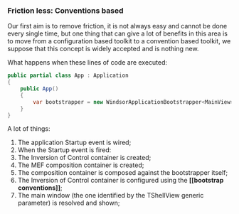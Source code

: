 ### Friction less: Conventions based

Our first aim is to remove friction, it is not always easy and cannot be done every single time, but one thing that can give a lot of benefits in this area is to move from a configuration based toolkit to a convention based toolkit, we suppose that this concept is widely accepted and is nothing new.

What happens when these lines of code are executed:

```c#
public partial class App : Application
{
    public App()
    {
        var bootstrapper = new WindsorApplicationBootstrapper<MainView>();
    }
}
```

A lot of things:

1. The application Startup event is wired;
2. When the Startup event is fired:
  1. The Inversion of Control container is created;
  2. The MEF composition container is created;
  3. The composition container is composed against the bootstrapper itself;
  4. The Inversion of Control container is configured using the **[[bootstrap conventions]]**;
  5. The main window (the one identified by the TShellView generic parameter) is resolved and shown;